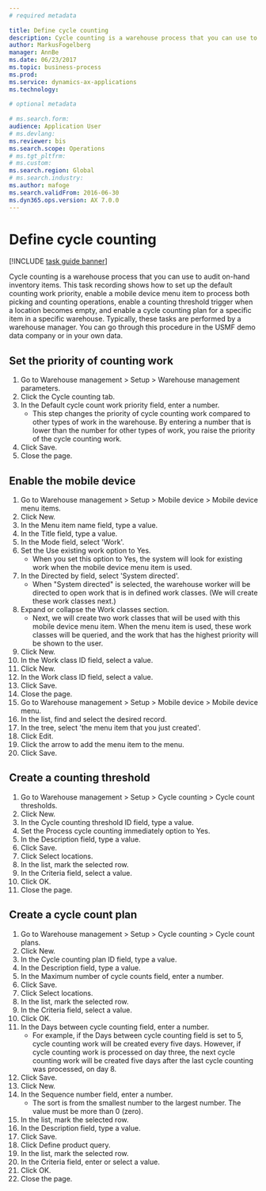 ```yaml
--- 
# required metadata 
 
title: Define cycle counting 
description: Cycle counting is a warehouse process that you can use to audit on-hand inventory items. 
author: MarkusFogelberg
manager: AnnBe 
ms.date: 06/23/2017
ms.topic: business-process 
ms.prod:  
ms.service: dynamics-ax-applications 
ms.technology:  
 
# optional metadata 
 
# ms.search.form:   
audience: Application User 
# ms.devlang:  
ms.reviewer: bis
ms.search.scope: Operations 
# ms.tgt_pltfrm:  
# ms.custom:  
ms.search.region: Global
# ms.search.industry: 
ms.author: mafoge
ms.search.validFrom: 2016-06-30 
ms.dyn365.ops.version: AX 7.0.0 
---
```

# Define cycle counting 

[!INCLUDE [task guide banner](../../includes/task-guide-banner.md)]

Cycle counting is a warehouse process that you can use to audit on-hand inventory items. This task recording shows how to set up the default counting work priority, enable a mobile device menu item to process both picking and counting operations, enable a counting threshold trigger when a location becomes empty, and enable a cycle counting plan for a specific item in a specific warehouse. Typically, these tasks are performed by a warehouse manager. You can go through this procedure in the USMF demo data company or in your own data.


## Set the priority of counting work
1. Go to Warehouse management > Setup > Warehouse management parameters.
2. Click the Cycle counting tab.
3. In the Default cycle count work priority field, enter a number.
    * This step changes the priority of cycle counting work compared to other types of work in the warehouse. By entering a number that is lower than the number for other types of work, you raise the priority of the cycle counting work.  
4. Click Save.
5. Close the page.

## Enable the mobile device
1. Go to Warehouse management > Setup > Mobile device > Mobile device menu items.
2. Click New.
3. In the Menu item name field, type a value.
4. In the Title field, type a value.
5. In the Mode field, select 'Work'.
6. Set the Use existing work option to Yes.
    * When you set this option to Yes, the system will look for existing work when the mobile device menu item is used.  
7. In the Directed by field, select 'System directed'.
    * When "System directed" is selected, the warehouse worker will be directed to open work that is in defined work classes. (We will create these work classes next.)  
8. Expand or collapse the Work classes section.
    * Next, we will create two work classes that will be used with this mobile device menu item. When the menu item is used, these work classes will be queried, and the work that has the highest priority will be shown to the user.  
9. Click New.
10. In the Work class ID field, select a value.
11. Click New.
12. In the Work class ID field, select a value.
13. Click Save.
14. Close the page.
15. Go to Warehouse management > Setup > Mobile device > Mobile device menu.
16. In the list, find and select the desired record.
17. In the tree, select 'the menu item that you just created'.
18. Click Edit.
19. Click the arrow to add the menu item to the menu.
20. Click Save.

## Create a counting threshold
1. Go to Warehouse management > Setup > Cycle counting > Cycle count thresholds.
2. Click New.
3. In the Cycle counting threshold ID field, type a value.
4. Set the Process cycle counting immediately option to Yes.
5. In the Description field, type a value.
6. Click Save.
7. Click Select locations.
8. In the list, mark the selected row.
9. In the Criteria field, select a value.
10. Click OK.
11. Close the page.

## Create a cycle count plan
1. Go to Warehouse management > Setup > Cycle counting > Cycle count plans.
2. Click New.
3. In the Cycle counting plan ID field, type a value.
4. In the Description field, type a value.
5. In the Maximum number of cycle counts field, enter a number.
6. Click Save.
7. Click Select locations.
8. In the list, mark the selected row.
9. In the Criteria field, select a value.
10. Click OK.
11. In the Days between cycle counting field, enter a number.
    * For example, if the Days between cycle counting field is set to 5, cycle counting work will be created every five days. However, if cycle counting work is processed on day three, the next cycle counting work will be created five days after the last cycle counting was processed, on day 8.  
12. Click Save.
13. Click New.
14. In the Sequence number field, enter a number.
    * The sort is from the smallest number to the largest number. The value must be more than 0 (zero).  
15. In the list, mark the selected row.
16. In the Description field, type a value.
17. Click Save.
18. Click Define product query.
19. In the list, mark the selected row.
20. In the Criteria field, enter or select a value.
21. Click OK.
22. Close the page.

